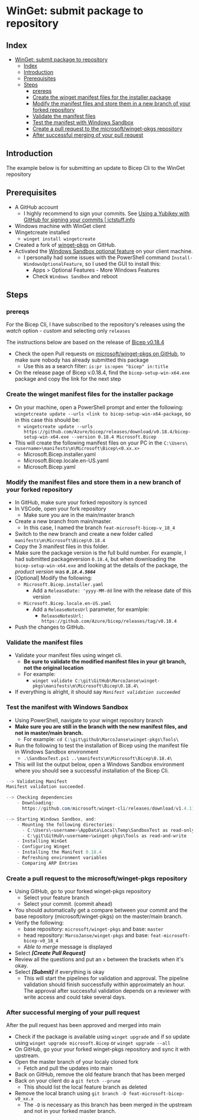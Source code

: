 # WinGet: submit package to repository

## Index

- [WinGet: submit package to repository](#winget-submit-package-to-repository)
  - [Index](#index)
  - [Introduction](#introduction)
  - [Prerequisites](#prerequisites)
  - [Steps](#steps)
    - [prereqs](#prereqs)
    - [Create the winget manifest files for the installer package](#create-the-winget-manifest-files-for-the-installer-package)
    - [Modify the manifest files and store them in a new branch of your forked repository](#modify-the-manifest-files-and-store-them-in-a-new-branch-of-your-forked-repository)
    - [Validate the manifest files](#validate-the-manifest-files)
    - [Test the manifest with Windows Sandbox](#test-the-manifest-with-windows-sandbox)
    - [Create a pull request to the microsoft/winget-pkgs repository](#create-a-pull-request-to-the-microsoftwinget-pkgs-repository)
    - [After successful merging of your pull request](#after-successful-merging-of-your-pull-request)

## Introduction

The example below is for submitting an update to Bicep Cli to the WinGet repository

## Prerequisites

- A GitHub account
  - I highly recommend to sign your commits. See [Using a Yubikey with GitHub for signing your commits | ictstuff.info](https://ictstuff.info/using-a-Yubikey-with-github-for-signing-your-commits)
- Windows machine with WinGet client
- Wingetcreate installed
  - `winget install wingetcreate`
- Created a fork of [winget-pkgs](https://github.com/microsoft/winget-pkgs) on GitHub.
- Activated the [Windows Sandbox optional feature](https://learn.microsoft.com/en-us/windows/security/application-security/application-isolation/windows-sandbox/windows-sandbox-overview) on your client machine.
  - I personally had some issues with the PowerShell command `Install-WindowsOptionalFeature`, so I used the GUI to install this:
    - Apps > Optional Features - More Windows Features
    - Check `Windows Sandbox` and reboot

## Steps

### prereqs

For the Bicep Cli, I have subscribed to the repository's releases using the *watch* option - *custom* and selecting only `releases`

The instructions below are based on the release of [Bicep v0.18.4](https://github.com/Azure/bicep/releases/tag/v0.18.4)

- Check the open Pull requests on [microsoft/winget-pkgs on GitHub](https://github.com/microsoft/winget-pkgs/pulls), to make sure nobody has already submitted this package
  - Use this as a search filter: `is:pr is:open "bicep" in:title`
- On the release page of Bicep v.0.18.4, find the `bicep-setup-win-x64.exe` package and copy the link for the next step

### Create the winget manifest files for the installer package

- On your machine, open a PowerShell prompt and enter the following: `wingetcreate update --urls <link to bicep-setup-win-x64-package`, so in this case this should be:
  - `wingetcreate update --urls https://github.com/Azure/bicep/releases/download/v0.18.4/bicep-setup-win-x64.exe --version 0.18.4 Microsoft.Bicep`
- This will create the following manifest files on your PC in the `C:\Users\<username>\manifests\m\Microsoft\Bicep\<0.xx.x>`
  - Microsoft.Bicep.installer.yaml
  - Microsoft.Bicep.locale.en-US.yaml
  - Microsoft.Bicep.yaml

### Modify the manifest files and store them in a new branch of your forked repository

- In GitHub, make sure your forked repository is synced
- In VSCode, open your fork repository
  - Make sure you are in the main/master branch
- Create a new branch from main/master.
  - In this case, I named the branch `feat-microsoft-bicep-v_18_4`
- Switch to the new branch and create a new folder called `manifests\m\Microsoft\Bicep\0.18.4`
- Copy the 3 manifest files in this folder.
- Make sure the package version is the full build number. For example, I had submitted packageversion `0.18.4`, but when downloading the `bicep-setup-win-x64.exe` and looking at the details of the package, the *product version* was ***`0.18.4.5664`***
- [Optional] Modify the following:
  - `Microsoft.Bicep.installer.yaml`
    - Add a `ReleaseDate: 'yyyy-MM-dd` line with the release date of this version
  - `Microsoft.Bicep.locale.en-US.yaml`
    - Add a `ReleaseNotesUrl` parameter, for examlple:
      - `ReleaseNotesUrl: https://github.com/Azure/bicep/releases/tag/v0.18.4`
- Push the changes to GitHub.

### Validate the manifest files

- Validate your manifest files using winget cli.
  - **Be sure to validate the modified manifest files in your git branch, not the original location**
  - For example:
    - `winget validate C:\git\GitHub\MarcoJanse\winget-pkgs\manifests\m\Microsoft\Bicep\0.18.4\`
- If everything is alright, it should say *`Manifest validation succeeded`*

### Test the manifest with Windows Sandbox

- Using PowerShell, navigate to your winget repository branch
- **Make sure you are still in the branch with the new manifest files, and not in master/main branch.**
  - For example: `cd C:\git\github\MarcoJanse\winget-pkgs\Tools\`
- Run the following to test the installation of Bicep using the manifest file in Windows Sandbox environment
  - `.\SandboxTest.ps1 ..\manifests\m\Microsoft\Bicep\0.18.4\`
- This will list the output below, open a Windows Sandbox environment where you should see a successful installation of the Bicep Cli.

```powershell
--> Validating Manifest
Manifest validation succeeded.

--> Checking dependencies
    - Downloading:
      https://github.com/microsoft/winget-cli/releases/download/v1.4.11071/Microsoft.DesktopAppInstaller_8wekyb3d8bbwe.msixbundle

--> Starting Windows Sandbox, and:
    - Mounting the following directories:
      - C:\Users\<username>\AppData\Local\Temp\SandboxTest as read-only
      - C:\git\GitHub\<username>\winget-pkgs\Tools as read-and-write
    - Installing WinGet
    - Configuring Winget
    - Installing the Manifest 0.18.4
    - Refreshing environment variables
    - Comparing ARP Entries
```

### Create a pull request to the microsoft/winget-pkgs repository

- Using GitHub, go to your forked winget-pkgs repository
  - Select your feature branch
  - Select your commit. (commit ahead)
- You should automatically get a compare between your commit and the base repository (microsoft/winget-pkgs) on the master/main branch.
- Verify the following:
  - base repository: `microsoft/winget-pkgs` and base: `master`
  - head repository: `MarcoJanse/winget-pkgs` and base: `feat-microsoft-bicep-v0_18_4`
  - *Able to merge* message is displayed
- Select ***[Create Pull Request]***
- Review all the questions and put an `x` between the brackets when it's okay.
- Select ***[Submit]*** if everything is okay
  - This will start the pipelines for validation and approval. The pipeline validation should finish successfully within approximately an hour. The approval after successful validation depends on a reviewer with write access and could take several days.

### After successful merging of your pull request

After the pull request has been approved and merged into main

- Check if the package is available using `winget upgrade` and if so update using `winget upgrade microsoft.Bicep` or `winget upgrade --all`
- On GitHub, go your your forked winget-pkgs repository and sync it with upstream.
- Open the master branch of your localy cloned fork
  - Fetch and pull the updates into main
- Back on GitHub, remove the old feature branch that has been merged
- Back on your client do a `git fetch --prune`
  - This should list the local feature branch as deleted
- Remove the local branch using `git branch -D feat-microsoft-bicep-v0_xx.x`
  - The `-D` is necessary as this branch has been merged in the upstream and not in your forked master branch.
